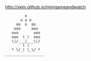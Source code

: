 http://xem.github.io/minigameandwatch


             o 
           o o o
         oo  o  oo
        ooo     ooo
       ooo       ooo
       ooo  ( )  ooo
       \|/___|___\|/
            ( )
       * \/_| |_\/ *
    __________________

